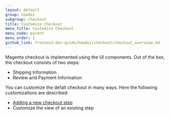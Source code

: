 ```yaml
---
layout: default
group: howdoi
subgroup: checkout
title: Customize Checkout
menu_title: Customize Checkout
menu_node: parent
menu_order: 1
github_link: frontend-dev-guide/howdoi/checkout/checkout_overview.md
---
```


Magento checkout is implemented using the UI components. 
Out of the box, the checkout consists of two steps:
 
 - Shipping Information
 - Review and Payment Information


You can customize the defalt checkout in many ways. Here the following customizations are described:
 - [Adding a new checkout step]({{site.gdeurl}}howdoi/checkout/checkout_new_step.html)
 - Customize the view of an existing step
